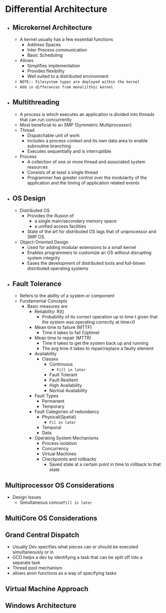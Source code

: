 # Differential Architecture

- ## Microkernel Architecture
	- A kernel usually has a few essential functions
		- Address Spaces
		- Inter Process communication
		- Basic Scheduling
	- Allows 
		- Simplifies implementation
		- Provides flexibility
		- Well suited to a distributed environment
	- `NOTE:: Filesystem types are deployed within the kernel`
	- `Add in differences from monolilthic kernel`
- ## Multithreading
	- A process is which executes an application is divided into threads that can run concurrently
	- Most beneficial to an SMP (Symmetric Multiprocessor)
	- Thread
		- Dispatchable unit of work 
		- Includes a process context and its own data area to enable subroutine branching
		- Executes sequentially and is interruptible
	- Process
		- A collection of one or more thread and associated system resources
		- Consists of at least a single thread
		- Programmer has greater control over the modularity of the application and the timing of application related events
- ## OS Design
	- Distributed OS
		- Provides the illusion of 
			- a single main/secondary memory space
			- a unified access facilities
		- State of the art for distributed OS lags that of uniprocessor and SMP OS.
	- Object-Oriented Design
		- Used for adding modular extensions to a small kernel
		- Enables programmers to customize an OS without disrupting system integrity
		- Eases the development of distributed tools and full-blown distributed operating systems
- ## Fault Tolerance
	- Refers to the ability of a system or component
	- Fundamental Concepts
		- Basic measures are
			- Reliability: R(t)
				- Probability of its correct operation up to time t given that the system was operating correctly at time=0
			- Mean time to failure (MTTF)
				- Time it takes to fail (Uptime)
			- Mean time to repair (MTTR)
				- Time it takes to get the system back up and running
				- The avg time it takes to repair/replace a faulty element
			- Availability
				- Classes
					- Continuous
						- `Fill in later`
					- Fault Tolerant
					- Fault Resilient
					- High Availability
					- Normal Availability
			- Fault Types
				- Permanent
				- Temporary
			- Fault Categories of redundancy
				- Physical(Spatial)
					- `Fil in later`
				- Temporal
				- Data
			- Operating System Mechanisms
				- Process isolation
				- Concurrency
				- Virtual Machines
				- Checkpoints and rollbacks
					- Saved state at a certain point in time to rollback to that state
## Multiprocessor OS Considerations
- Design Issues
	- Simultaneous concur`Fill in later` 
## MultiCore OS Considerations

## Grand Central Dispatch
- Usually Dev specifies what pieces can or should be executed simultaneously or in 
- GCD helps a dev by identifying a task that can be split off into a separate task
- Thread pool mechanism
- allows anon functions as a way of specifying tasks

## Virtual Machine Approach

## Windows Architecture